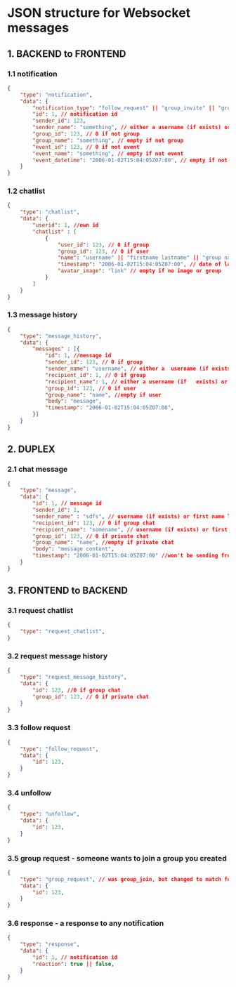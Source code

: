 # JSON structure for Websocket messages

## 1. BACKEND to FRONTEND

### 1.1 notification
```JSON
{
    "type": "notification",
    "data": {
        "notification_type": "follow_request" || "group_invite" || "group_request" || "event_invite",
        "id": 1, // notification id
        "sender_id": 123,
        "sender_name": "something", // either a username (if exists) or firstname and lastname
        "group_id": 123, // 0 if not group
        "group_name": "something", // empty if not group
        "event_id": 123, // 0 if not event
        "event_name": "something", // empty if not event
        "event_datetime": "2006-01-02T15:04:05Z07:00", // empty if not event
    }
}
```

### 1.2 chatlist

```JSON
{
    "type": "chatlist",
    "data": {
        "userid": 1, //own id
        "chatlist" : [
            {
                "user_id": 123, // 0 if group
                "group_id": 123, // 0 if user
                "name": "username" || "firstname lastname" || "group name", // username (if exists) or combined full name or group name if group
                "timestamp": "2006-01-02T15:04:05Z07:00", // date of last message in the chat if any, might use it to sort chats by last message
                "avatar_image": "link" // empty if no image or group
            }
        ]
    }
}
```

### 1.3 message history

```JSON
{
    "type": "message_history",
    "data": {
        "messages" : [{
            "id": 1, //message id
            "sender_id": 123, // 0 if group
            "sender_name": "username", // either a  username (if exists) or firstname and lastname
            "recipient_id": 1, // 0 if group
            "recipient_name": 1, // either a username (if   exists) or firstname and lastname && empty if     group
            "group_id": 123, // 0 if user
            "group_name": "name", //empty if user
            "body": "message",
            "timestamp": "2006-01-02T15:04:05Z07:00",
        }]
    }
}
```

## 2. DUPLEX

### 2.1 chat message

```JSON
{
    "type": "message",
    "data": {
        "id": 1, // message id
        "sender_id": 1,
        "sender_name" : "sdfs", // username (if exists) or first name last name
        "recipient_id": 123, // 0 if group chat
        "recipient_name": "somename", // username (if exists) or first name last name
        "group_id": 123, // 0 if private chat
        "group_name": "name", //empty if private chat
        "body": "message content",
        "timestamp": "2006-01-02T15:04:05Z07:00" //won't be sending from frontend, but still need to receive it
    }
}
```

## 3. FRONTEND to BACKEND

### 3.1 request chatlist

```JSON
{
    "type": "request_chatlist",
}
```

### 3.2 request message history

```JSON
{
    "type": "request_message_history",
    "data": {
        "id": 123, //0 if group chat
        "group_id": 123, // 0 if private chat
    }
}
```

### 3.3 follow request

```JSON
{
    "type": "follow_request",
    "data": {
        "id": 123,
    }
}
```

### 3.4 unfollow

```JSON
{
    "type": "unfollow",
    "data": {
        "id": 123,
    }
}
```

### 3.5 group request - someone wants to join a group you created

```JSON
{
    "type": "group_request", // was group_join, but changed to match follow_request
    "data": {
        "id": 123,
    }
}
```

### 3.6 response - a response to any notification

```JSON
{
    "type": "response",
    "data": {
        "id": 1, // notification id
        "reaction": true || false,
    }
}
```
